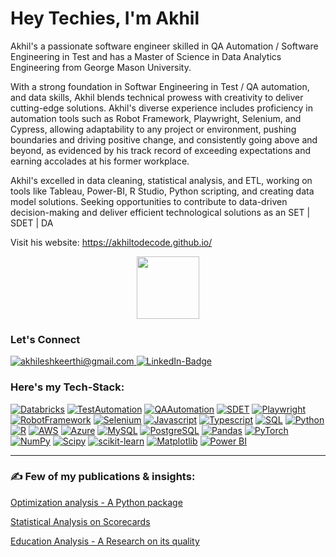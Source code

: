 # Hey Techies, I'm Akhil 

Akhil's a passionate software engineer skilled in QA Automation / Software Engineering in Test and has a Master of Science in Data Analytics Engineering from George Mason University. 

With a strong foundation in Softwar Engineering in Test / QA automation, and data skills, Akhil blends technical prowess with creativity to deliver cutting-edge solutions. Akhil's diverse experience includes proficiency in automation tools such as Robot Framework, Playwright, Selenium, and Cypress, allowing adaptability to any project or environment, pushing boundaries and driving positive change, and consistently going above and beyond, as evidenced by his track record of exceeding expectations and earning accolades at his former workplace.

Akhil's excelled in data cleaning, statistical analysis, and ETL, working on tools like Tableau, Power-BI, R Studio, Python scripting, and creating data model solutions. Seeking opportunities to contribute to data-driven decision-making and deliver efficient technological solutions as an SET | SDET | DA

Visit his website: https://akhiltodecode.github.io/ <div id="header" align="center">
  <img src="https://media.giphy.com/media/vLlpbDafjgHystuJ0a/giphy.gif" width="100"/>
</div>


### Let's Connect
<div id="badges">
  <a href="akhileshkeerthi@gmail.com">
    <img src="https://img.shields.io/badge/Gmail-red?style=for-the-badge&logo=gmail&logoColor=white" alt="akhileshkeerthi@gmail.com"/>
  </a>
  <a href="https://www.linkedin.com/in/akhilesh-keerthi/">
    <img src="https://img.shields.io/badge/LinkedIn-blue?style=for-the-badge&logo=linkedin&logoColor=white" alt="LinkedIn-Badge"/>
  </a>
</div>

### Here's my Tech-Stack:
[![Databricks](https://img.shields.io/badge/Databricks-FF5733?style=flat&logo=databricks&logoColor=white)](https://databricks.com/)
[![TestAutomation](https://img.shields.io/badge/Test%20Automation-00C300?style=flat)](https://en.wikipedia.org/wiki/Test_automation)
[![QAAutomation](https://img.shields.io/badge/QA%20Automation-00C300?style=flat)](https://en.wikipedia.org/wiki/Test_automation)
[![SDET](https://img.shields.io/badge/SDET-00C300?style=flat)](https://en.wikipedia.org/wiki/Software_development_engineer_in_test)
[![Playwright](https://img.shields.io/badge/Playwright-57e8e5?style=flat&logo=playwright&logoColor=white)](https://playwright.dev/)
[![RobotFramework](https://img.shields.io/badge/Robot%20Framework-000000?style=flat&logo=robot-framework&logoColor=white)](https://robotframework.org/)
[![Selenium](https://img.shields.io/badge/Selenium-43B02A?style=flat&logo=selenium&logoColor=white)](https://www.selenium.dev/)
[![Javascript](https://img.shields.io/badge/Javascript-F7DF1E?style=flat&logo=javascript&logoColor=black)](https://developer.mozilla.org/en-US/docs/Web/JavaScript)
[![Typescript](https://img.shields.io/badge/Typescript-3178C6?style=flat&logo=typescript&logoColor=white)](https://www.typescriptlang.org/)
[![SQL](https://img.shields.io/badge/SQL-003B57?style=flat&logo=sql&logoColor=white)](https://en.wikipedia.org/wiki/SQL)
[![Python](https://img.shields.io/badge/Python-3776AB?style=flat&logo=python&logoColor=white)](https://www.python.org/)
[![R](https://img.shields.io/badge/R-276DC3?style=flat&logo=r&logoColor=white)](https://www.r-project.org/)
[![AWS](https://img.shields.io/badge/AWS-232F3E?style=flat&logo=amazon-aws&logoColor=white)](https://aws.amazon.com/)
[![Azure](https://img.shields.io/badge/Azure-0089D6?style=flat&logo=microsoft-azure&logoColor=white)](https://azure.microsoft.com/)
[![MySQL](https://img.shields.io/badge/MySQL-4479A1?style=flat&logo=mysql&logoColor=white)](https://www.mysql.com/)
[![PostgreSQL](https://img.shields.io/badge/PostgreSQL-336791?style=flat&logo=postgresql&logoColor=white)](https://www.postgresql.org/)
[![Pandas](https://img.shields.io/badge/Pandas-150458?style=flat&logo=pandas&logoColor=white)](https://pandas.pydata.org/)
[![PyTorch](https://img.shields.io/badge/PyTorch-EE4C2C?style=flat&logo=pytorch&logoColor=white)](https://pytorch.org/)
[![NumPy](https://img.shields.io/badge/NumPy-013243?style=flat&logo=numpy&logoColor=white)](https://numpy.org/)
[![Scipy](https://img.shields.io/badge/Scipy-8CAAE6?style=flat&logo=scipy&logoColor=white)](https://www.scipy.org/)
[![scikit-learn](https://img.shields.io/badge/scikit--learn-F7931E?style=flat&logo=scikit-learn&logoColor=white)](https://scikit-learn.org/)
[![Matplotlib](https://img.shields.io/badge/Matplotlib-3776AB?style=flat&logo=matplotlib&logoColor=white)](https://matplotlib.org/)
[![Power BI](https://img.shields.io/badge/Power%20BI-F2C811?style=flat&logo=power-bi&logoColor=white)](https://powerbi.microsoft.com/)

---

### :writing_hand: Few of my publications & insights:
[Optimization analysis - A Python package](https://pypi.org/project/optimize-device-analysis/)

[Statistical Analysis on Scorecards](https://mason.gmu.edu/~akeerthi/Proposal_home.html)

[Education Analysis - A Research on its quality](https://mason.gmu.edu/~akeerthi/Proposal_home.html)


